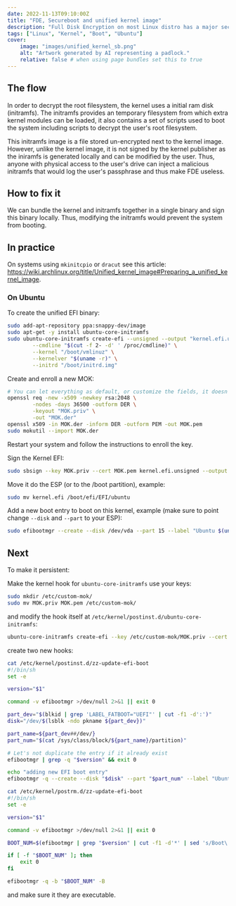 ```yaml
---
date: 2022-11-13T09:10:00Z
title: "FDE, Secureboot and unified kernel image"
description: "Full Disk Encryption on most Linux distro has a major security flow. Why? How to fix it?"
tags: ["Linux", "Kernel", "Boot", "Ubuntu"]
cover:
    image: "images/unified_kernel_sb.png"
    alt: "Artwork generated by AI representing a padlock."
    relative: false # when using page bundles set this to true
---
```


## The flow

In order to decrypt the root filesystem, the kernel uses a initial ram disk (initramfs). The initramfs provides an temporary filesystem from which extra kernel modules can be loaded, it also contains a set of scripts used to boot the system including scripts to decrypt the user's root filesystem.

This initramfs image is a file stored un-encrypted next to the kernel image. However, unlike the kernel image, it is not signed by the kernel publisher as the iniramfs is generated locally and can be modified by the user. Thus, anyone with physical access to the user's drive can inject a malicious initramfs that would log the user's passphrase and thus make FDE useless.

## How to fix it

We can bundle the kernel and initramfs together in a single binary and sign this binary locally. Thus, modifying the initramfs would prevent the system from booting.

## In practice

On systems using `mkinitcpio` or `dracut` see this article: https://wiki.archlinux.org/title/Unified_kernel_image#Preparing_a_unified_kernel_image.

### On Ubuntu

To create the unified EFI binary:

```bash
sudo add-apt-repository ppa:snappy-dev/image
sudo apt-get -y install ubuntu-core-initramfs
sudo ubuntu-core-initramfs create-efi --unsigned --output "kernel.efi.unsigned" \
        --cmdline "$(cut -f 2- -d' ' /proc/cmdline)" \
        --kernel "/boot/vmlinuz" \
        --kernelver "$(uname -r)" \
        --initrd "/boot/initrd.img"
```

Create and enroll a new MOK:

```bash
# You can let everything as default, or customize the fields, it doesn't matter
openssl req -new -x509 -newkey rsa:2048 \
        -nodes -days 36500 -outform DER \
        -keyout "MOK.priv" \
        -out "MOK.der"
openssl x509 -in MOK.der -inform DER -outform PEM -out MOK.pem
sudo mokutil --import MOK.der
```

Restart your system and follow the instructions to enroll the key.

Sign the Kernel EFI:

```bash
sudo sbsign --key MOK.priv --cert MOK.pem kernel.efi.unsigned --output kernel.efi
```

Move it do the ESP (or to the /boot partition), example:

```bash
sudo mv kernel.efi /boot/efi/EFI/ubuntu
```

Add a new boot entry to boot on this kernel, example (make sure to point change `--disk` and `--part` to your ESP):

```bash
sudo efibootmgr --create --disk /dev/vda --part 15 --label "Ubuntu $(uname -r)" --loader "\EFI\ubuntu\shimx64.efi" -u "\EFI\ubuntu\kernel.efi"
```

## Next

To make it persistent:

Make the kernel hook for `ubuntu-core-initramfs` use your keys:

```bash
sudo mkdir /etc/custom-mok/
sudo mv MOK.priv MOK.pem /etc/custom-mok/
```

and modify the hook itself at `/etc/kernel/postinst.d/ubuntu-core-initramfs`:

```bash
ubuntu-core-initramfs create-efi --key /etc/custom-mok/MOK.priv --cert /etc/custom-mok/MOK.pem --kernelver $version
```

create two new hooks:

```bash
cat /etc/kernel/postinst.d/zz-update-efi-boot
#!/bin/sh
set -e

version="$1"

command -v efibootmgr >/dev/null 2>&1 || exit 0

part_dev="$(blkid | grep 'LABEL_FATBOOT="UEFI"' | cut -f1 -d':')"
disk="/dev/$(lsblk -ndo pkname ${part_dev})"

part_name=${part_dev##/dev/}
part_num="$(cat /sys/class/block/${part_name}/partition)"

# Let's not duplicate the entry if it already exist
efibootmgr | grep -q "$version" && exit 0

echo "adding new EFI boot entry"
efibootmgr -q --create --disk "$disk" --part "$part_num" --label "Ubuntu $version" --loader "\EFI\ubuntu\shimx64.efi" -u "\EFI\ubuntu\kernel.efi-$version"
```

```bash
cat /etc/kernel/postrm.d/zz-update-efi-boot
#!/bin/sh
set -e

version="$1"

command -v efibootmgr >/dev/null 2>&1 || exit 0

BOOT_NUM=$(efibootmgr | grep "$version" | cut -f1 -d'*' | sed 's/Boot\(.*\)/\1/')

if [ -f "$BOOT_NUM" ]; then
    exit 0
fi

efibootmgr -q -b "$BOOT_NUM" -B
```

and make sure it they are executable.

